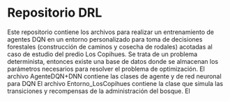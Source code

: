 # Repositorio DRL
Este repositorio contiene los archivos para realizar un entrenamiento de agentes DQN en un entorno personalizado para toma de decisiones forestales (construcción de caminos y cosecha de rodales) acotadas al caso de estudio del predio Los Copihues. Se trata de un problema determinista, entonces existe una base de datos donde se almacenan los parámetros necesarios para resolver el problema de optimización.
El archivo AgenteDQN+DNN contiene las clases de agente y de red neuronal para DQN
El archivo Entorno_LosCopihues contiene la clase que simula las transiciones y recompensas de la administración del bosque.
El
